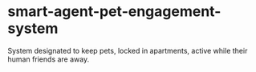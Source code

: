 # smart-agent-pet-engagement-system
System designated to keep pets, locked in apartments, active while their human friends are away.
